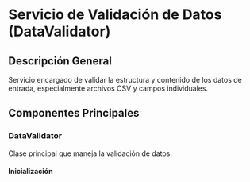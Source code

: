 # Servicio de Validación de Datos (DataValidator)

## Descripción General
Servicio encargado de validar la estructura y contenido de los datos de entrada, especialmente archivos CSV y campos individuales.

## Componentes Principales

### DataValidator
Clase principal que maneja la validación de datos.

#### Inicialización 